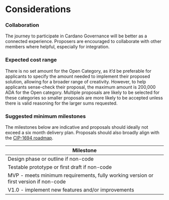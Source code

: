 # Considerations

### Collaboration

The journey to participate in Cardano Governance will be better as a connected experience. Proposers are encouraged to collaborate with other members where helpful, especially for integration.

### Expected cost range

There is no set amount for the Open Category, as it’d be preferable for applicants to specify the amount needed to implement their proposed solution, allowing for a broader range of creativity. However, to help applicants sense-check their proposal, the maximum amount is 200,000 ADA for the Open category. Multiple proposals are likely to be selected for these categories so smaller proposals are more likely to be accepted unless there is valid reasoning for the larger sums requested.

### Suggested minimum milestones

The milestones below are indicative and proposals should ideally not exceed a six month delivery plan. Proposals should also broadly align with the [CIP-1694 roadmap](https://www.intersectmbo.org/roadmap).&#x20;

| Milestone                                                                            |
| ------------------------------------------------------------------------------------ |
| Design phase or outline if non-code                                                  |
| Testable prototype or first draft if non-code                                        |
| MVP - meets minimum requirements, fully working version or first version if non-code |
| V1.0 - implement new features and/or improvements                                    |
